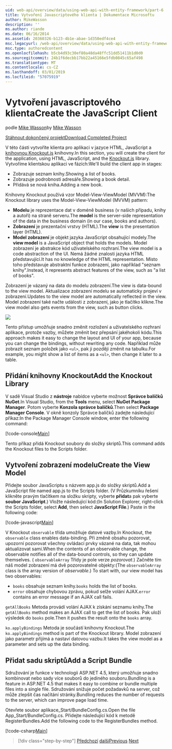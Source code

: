 ```yaml
---
uid: web-api/overview/data/using-web-api-with-entity-framework/part-6
title: Vytvoření Javascriptového klienta | Dokumentace Microsoftu
author: MikeWasson
description: ''
ms.author: riande
ms.date: 06/16/2014
ms.assetid: 20360326-b123-4b1e-abae-1d350edf4ce4
msc.legacyurl: /web-api/overview/data/using-web-api-with-entity-framework/part-6
msc.type: authoredcontent
ms.openlocfilehash: b5cb4d93c30ef80a48da48ffc51dd51411b1d0d0
ms.sourcegitcommit: 24b1f6decbb17bb22a45166e5fdb0845c65af498
ms.translationtype: MT
ms.contentlocale: cs-CZ
ms.lasthandoff: 03/01/2019
ms.locfileid: "57075919"
---
```

<a name="create-the-javascript-client"></a><span data-ttu-id="8872b-102">Vytvoření javascriptového klienta</span><span class="sxs-lookup"><span data-stu-id="8872b-102">Create the JavaScript Client</span></span>
====================
<span data-ttu-id="8872b-103">podle [Mike Wasson](https://github.com/MikeWasson)</span><span class="sxs-lookup"><span data-stu-id="8872b-103">by [Mike Wasson](https://github.com/MikeWasson)</span></span>

[<span data-ttu-id="8872b-104">Stáhnout dokončený projekt</span><span class="sxs-lookup"><span data-stu-id="8872b-104">Download Completed Project</span></span>](https://github.com/MikeWasson/BookService)

<span data-ttu-id="8872b-105">V této části vytvoříte klienta pro aplikaci v jazyce HTML, JavaScript a [knihovnou Knockout.js](http://knockoutjs.com/) knihovny.</span><span class="sxs-lookup"><span data-stu-id="8872b-105">In this section, you will create the client for the application, using HTML, JavaScript, and the [Knockout.js](http://knockoutjs.com/) library.</span></span> <span data-ttu-id="8872b-106">Vytvoříme klientskou aplikaci ve fázích:</span><span class="sxs-lookup"><span data-stu-id="8872b-106">We'll build the client app in stages:</span></span>

- <span data-ttu-id="8872b-107">Zobrazuje seznam knihy.</span><span class="sxs-lookup"><span data-stu-id="8872b-107">Showing a list of books.</span></span>
- <span data-ttu-id="8872b-108">Zobrazuje podrobnosti adresáře.</span><span class="sxs-lookup"><span data-stu-id="8872b-108">Showing a book detail.</span></span>
- <span data-ttu-id="8872b-109">Přidává se nová kniha.</span><span class="sxs-lookup"><span data-stu-id="8872b-109">Adding a new book.</span></span>

<span data-ttu-id="8872b-110">Knihovny Knockout používá vzor Model-View-ViewModel (MVVM):</span><span class="sxs-lookup"><span data-stu-id="8872b-110">The Knockout library uses the Model-View-ViewModel (MVVM) pattern:</span></span>

- <span data-ttu-id="8872b-111">**Modelu** je reprezentace dat v doméně business (v našich případu, knihy a autoři) na straně serveru.</span><span class="sxs-lookup"><span data-stu-id="8872b-111">The **model** is the server-side representation of the data in the business domain (in our case, books and authors).</span></span>
- <span data-ttu-id="8872b-112">**Zobrazení** je prezentační vrstvy (HTML).</span><span class="sxs-lookup"><span data-stu-id="8872b-112">The **view** is the presentation layer (HTML).</span></span>
- <span data-ttu-id="8872b-113">**Model zobrazení** je objekt jazyka JavaScript obsahující modely.</span><span class="sxs-lookup"><span data-stu-id="8872b-113">The **view model** is a JavaScript object that holds the models.</span></span> <span data-ttu-id="8872b-114">Model zobrazení je abstrakce kód uživatelského rozhraní.</span><span class="sxs-lookup"><span data-stu-id="8872b-114">The view model is a code abstraction of the UI.</span></span> <span data-ttu-id="8872b-115">Nemá žádné znalosti jazyka HTML představující.</span><span class="sxs-lookup"><span data-stu-id="8872b-115">It has no knowledge of the HTML representation.</span></span> <span data-ttu-id="8872b-116">Místo toho představuje abstraktní funkce zobrazení, jako například &quot;seznam knihy&quot;.</span><span class="sxs-lookup"><span data-stu-id="8872b-116">Instead, it represents abstract features of the view, such as &quot;a list of books&quot;.</span></span>

<span data-ttu-id="8872b-117">Zobrazení je vázaný na data do modelu zobrazení.</span><span class="sxs-lookup"><span data-stu-id="8872b-117">The view is data-bound to the view model.</span></span> <span data-ttu-id="8872b-118">Aktualizace zobrazení modelu se automaticky projeví v zobrazení.</span><span class="sxs-lookup"><span data-stu-id="8872b-118">Updates to the view model are automatically reflected in the view.</span></span> <span data-ttu-id="8872b-119">Model zobrazení také načte události z zobrazení, jako je tlačítko klikne.</span><span class="sxs-lookup"><span data-stu-id="8872b-119">The view model also gets events from the view, such as button clicks.</span></span>

![](part-6/_static/image1.png)

<span data-ttu-id="8872b-120">Tento přístup umožňuje snadno změnit rozložení a uživatelského rozhraní aplikace, protože vazby, můžete změnit bez přepsání jakéhokoli kódu.</span><span class="sxs-lookup"><span data-stu-id="8872b-120">This approach makes it easy to change the layout and UI of your app, because you can change the bindings, without rewriting any code.</span></span> <span data-ttu-id="8872b-121">Například může zobrazit seznam položek jako `<ul>`, pak ji později změnit na tabulku.</span><span class="sxs-lookup"><span data-stu-id="8872b-121">For example, you might show a list of items as a `<ul>`, then change it later to a table.</span></span>

## <a name="add-the-knockout-library"></a><span data-ttu-id="8872b-122">Přidání knihovny Knockout</span><span class="sxs-lookup"><span data-stu-id="8872b-122">Add the Knockout Library</span></span>

<span data-ttu-id="8872b-123">V sadě Visual Studio z **nástroje** nabídce vyberte možnost **Správce balíčků NuGet**.</span><span class="sxs-lookup"><span data-stu-id="8872b-123">In Visual Studio, from the **Tools** menu, select **NuGet Package Manager**.</span></span> <span data-ttu-id="8872b-124">Potom vyberte **Konzola správce balíčků**.</span><span class="sxs-lookup"><span data-stu-id="8872b-124">Then select **Package Manager Console**.</span></span> <span data-ttu-id="8872b-125">V okně konzoly Správce balíčků zadejte následující příkaz:</span><span class="sxs-lookup"><span data-stu-id="8872b-125">In the Package Manager Console window, enter the following command:</span></span>

[!code-console[Main](part-6/samples/sample1.cmd)]

<span data-ttu-id="8872b-126">Tento příkaz přidá Knockout soubory do složky skriptů.</span><span class="sxs-lookup"><span data-stu-id="8872b-126">This command adds the Knockout files to the Scripts folder.</span></span>

## <a name="create-the-view-model"></a><span data-ttu-id="8872b-127">Vytvoření zobrazení modelu</span><span class="sxs-lookup"><span data-stu-id="8872b-127">Create the View Model</span></span>

<span data-ttu-id="8872b-128">Přidejte soubor JavaScriptu s názvem app.js do složky skriptů.</span><span class="sxs-lookup"><span data-stu-id="8872b-128">Add a JavaScript file named app.js to the Scripts folder.</span></span> <span data-ttu-id="8872b-129">(V Průzkumníku řešení klikněte pravým tlačítkem na složku skripty, vyberte **přidat**a pak vyberte **soubor JavaScript**.) Vložte následující kód:</span><span class="sxs-lookup"><span data-stu-id="8872b-129">(In Solution Explorer, right-click the Scripts folder, select **Add**, then select **JavaScript File**.) Paste in the following code:</span></span>

[!code-javascript[Main](part-6/samples/sample2.js)]

<span data-ttu-id="8872b-130">V Knockout `observable` třída umožňuje datové vazby.</span><span class="sxs-lookup"><span data-stu-id="8872b-130">In Knockout, the `observable` class enables data-binding.</span></span> <span data-ttu-id="8872b-131">Při změně obsahu pozorovat, upozorní pozorovat všechny ovládací prvky vázané na data, tak mohou aktualizovat sami.</span><span class="sxs-lookup"><span data-stu-id="8872b-131">When the contents of an observable change, the observable notifies all of the data-bound controls, so they can update themselves.</span></span> <span data-ttu-id="8872b-132">( `observableArray` Třídy je pole verze *pozorovat*.) Začněte tím náš model zobrazení má dvě pozorovatelné objekty:</span><span class="sxs-lookup"><span data-stu-id="8872b-132">(The `observableArray` class is the array version of *observable*.) To start with, our view model has two observables:</span></span>

- <span data-ttu-id="8872b-133">`books` obsahuje seznam knihy.</span><span class="sxs-lookup"><span data-stu-id="8872b-133">`books` holds the list of books.</span></span>
- <span data-ttu-id="8872b-134">`error` obsahuje chybovou zprávu, pokud selže volání AJAX.</span><span class="sxs-lookup"><span data-stu-id="8872b-134">`error` contains an error message if an AJAX call fails.</span></span>

<span data-ttu-id="8872b-135">`getAllBooks` Metoda provádí volání AJAX k získání seznamu knihy.</span><span class="sxs-lookup"><span data-stu-id="8872b-135">The `getAllBooks` method makes an AJAX call to get the list of books.</span></span> <span data-ttu-id="8872b-136">Pak uloží výsledek do `books` pole.</span><span class="sxs-lookup"><span data-stu-id="8872b-136">Then it pushes the result onto the `books` array.</span></span>

<span data-ttu-id="8872b-137">`ko.applyBindings` Metoda je součástí knihovny Knockout.</span><span class="sxs-lookup"><span data-stu-id="8872b-137">The `ko.applyBindings` method is part of the Knockout library.</span></span> <span data-ttu-id="8872b-138">Model zobrazení jako parametr přijímá a nastaví datovou vazbu.</span><span class="sxs-lookup"><span data-stu-id="8872b-138">It takes the view model as a parameter and sets up the data binding.</span></span>

## <a name="add-a-script-bundle"></a><span data-ttu-id="8872b-139">Přidat sadu skriptů</span><span class="sxs-lookup"><span data-stu-id="8872b-139">Add a Script Bundle</span></span>

<span data-ttu-id="8872b-140">Sdružování je funkce v technologii ASP.NET 4.5, který umožňuje snadno kombinovat nebo sady více souborů do jediného souboru.</span><span class="sxs-lookup"><span data-stu-id="8872b-140">Bundling is a feature in ASP.NET 4.5 that makes it easy to combine or bundle multiple files into a single file.</span></span> <span data-ttu-id="8872b-141">Sdružování snižuje počet požadavků na server, což může zlepšit čas načítání stránky.</span><span class="sxs-lookup"><span data-stu-id="8872b-141">Bundling reduces the number of requests to the server, which can improve page load time.</span></span>

<span data-ttu-id="8872b-142">Otevřete soubor aplikace\_Start/BundleConfig.cs.</span><span class="sxs-lookup"><span data-stu-id="8872b-142">Open the file App\_Start/BundleConfig.cs.</span></span> <span data-ttu-id="8872b-143">Přidejte následující kód k metodě RegisterBundles.</span><span class="sxs-lookup"><span data-stu-id="8872b-143">Add the following code to the RegisterBundles method.</span></span>

[!code-csharp[Main](part-6/samples/sample3.cs)]

> [!div class="step-by-step"]
> <span data-ttu-id="8872b-144">[Předchozí](part-5.md)
> [další](part-7.md)</span><span class="sxs-lookup"><span data-stu-id="8872b-144">[Previous](part-5.md)
[Next](part-7.md)</span></span>
